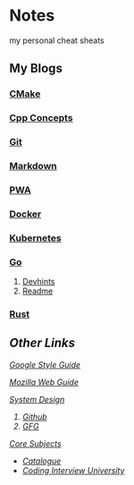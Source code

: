 # Notes

my personal cheat sheats

## My Blogs

### [CMake](CMake/README.md)

### [Cpp Concepts](Cpp/Readme.md)

### [Git](Git/README.md)

### [Markdown](Markdown/README.md)

### [PWA](PWA/Readme.md)

### [Docker](Docker/Readme.md)

### [Kubernetes](Kubernetes/Readme.md)

### [Go](GoLang/)

1. [Devhints](https://devhints.io/go)
2. [Readme](./GoLang/readme.md)

### [Rust](https://cheats.rs/)

<i>

## Other Links

[Google Style Guide](https://google.github.io/styleguide/)

[Mozilla Web Guide](https://developer.mozilla.org/en-US/docs/Learn/Server-side/Django/Deployment#getting_your_website_ready_to_publish)

[System Design](Readme.md#other-links)

1. [Github](https://github.com/donnemartin/system-design-primer)
2. [GFG](https://www.geeksforgeeks.org/complete-roadmap-to-learn-system-design/)

[Core Subjects](Readme.md#other-links)

- [Catalogue](https://github.com/G33kzD3n/Catalogue)
- [Coding Interview University](https://github.com/jwasham/coding-interview-university)
</i>
